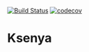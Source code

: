 [![Build Status](https://travis-ci.org/shouldDoFine/Ksenya.svg?branch=master)](https://travis-ci.org/shouldDoFine/Ksenya)
[![codecov](https://codecov.io/gh/shouldDoFine/Ksenya/branch/master/graph/badge.svg)](https://codecov.io/gh/shouldDoFine/Ksenya)
# Ksenya